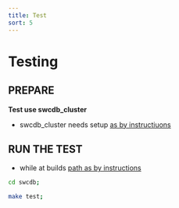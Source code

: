 ```yaml
---
title: Test
sort: 5
---
```


# Testing



## PREPARE

**Test use swcdb_cluster**
- swcdb_cluster needs setup [as by instructiuons](/swc-db/install/swcdb_cluster/)



## RUN THE TEST
*  while at builds [path as by instructions](/swc-db/build/prerequisites/)

```bash
cd swcdb;
```

```bash
make test;
```

